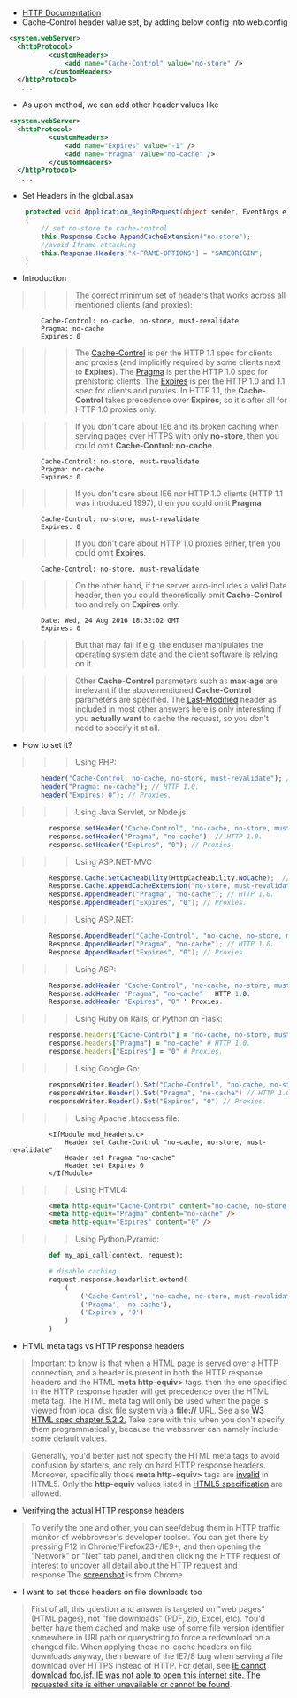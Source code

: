* [HTTP Documentation](https://developer.mozilla.org/en-US/docs/Web/HTTP)
* Cache-Control header value set, by adding below config into web.config
```xml
<system.webServer>
  <httpProtocol>
          <customHeaders>
              <add name="Cache-Control" value="no-store" />
          </customHeaders>
  </httpProtocol>
  ....
```
* As upon method, we can add other header values like
```xml
<system.webServer>
  <httpProtocol>
          <customHeaders>         
              <add name="Expires" value="-1" />
              <add name="Pragma" value="no-cache" />
          </customHeaders>
  </httpProtocol>
  ....

```
* Set Headers in the global.asax
```cs
    protected void Application_BeginRequest(object sender, EventArgs e)
    {
        // set no-store to cache-control
        this.Response.Cache.AppendCacheExtension("no-store");
        //avoid Iframe attacking
        this.Response.Headers["X-FRAME-OPTIONS"] = "SAMEORIGIN";
    }    
```
* Introduction
>>>The correct minimum set of headers that works across all mentioned clients (and proxies):
```th
        Cache-Control: no-cache, no-store, must-revalidate
        Pragma: no-cache
        Expires: 0
```
  
>>>The [Cache-Control](https://www.w3.org/Protocols/rfc2616/rfc2616-sec14.html#sec14.9) is per the HTTP 1.1 spec for clients and proxies (and implicitly required by some clients next to **Expires**). The [Pragma](http://www.w3.org/Protocols/rfc2616/rfc2616-sec14.html#sec14.32) is per the HTTP 1.0 spec for prehistoric clients. The [Expires](http://www.w3.org/Protocols/rfc2616/rfc2616-sec14.html#sec14.21) is per the HTTP 1.0 and 1.1 spec for clients and proxies. In HTTP 1.1, the **Cache-Control** takes precedence over **Expires**, so it's after all for HTTP 1.0 proxies only.

>>>If you don't care about IE6 and its broken caching when serving pages over HTTPS with only **no-store**, then you could omit **Cache-Control: no-cache**.
  ```th
          Cache-Control: no-store, must-revalidate
          Pragma: no-cache
          Expires: 0
  ```
>>>If you don't care about IE6 nor HTTP 1.0 clients (HTTP 1.1 was introduced 1997), then you could omit  **Pragma**
```th
        Cache-Control: no-store, must-revalidate
        Expires: 0
```
>>>If you don't care about HTTP 1.0 proxies either, then you could omit **Expires**.
```th
        Cache-Control: no-store, must-revalidate
```
>>>On the other hand, if the server auto-includes a valid Date header, then you could theoretically omit **Cache-Control** too and rely on **Expires** only.
```th
        Date: Wed, 24 Aug 2016 18:32:02 GMT
        Expires: 0
```
>>>But that may fail if e.g. the enduser manipulates the operating system date and the client software is relying on it.

>>>Other **Cache-Control** parameters such as **max-age** are irrelevant if the abovementioned **Cache-Control** parameters are specified. The [Last-Modified](http://www.w3.org/Protocols/rfc2616/rfc2616-sec14.html#sec14.29) header as included in most other answers here is only interesting if you **actually want** to cache the request, so you don't need to specify it at all.

* How to set it?
>>>Using PHP:
  ```php
          header("Cache-Control: no-cache, no-store, must-revalidate"); // HTTP 1.1.
          header("Pragma: no-cache"); // HTTP 1.0.
          header("Expires: 0"); // Proxies.
  ```
>>>Using Java Servlet, or Node.js:
```js
          response.setHeader("Cache-Control", "no-cache, no-store, must-revalidate"); // HTTP 1.1.
          response.setHeader("Pragma", "no-cache"); // HTTP 1.0.
          response.setHeader("Expires", "0"); // Proxies.
```
>>>Using ASP.NET-MVC
```cs
          Response.Cache.SetCacheability(HttpCacheability.NoCache);  // HTTP 1.1.
          Response.Cache.AppendCacheExtension("no-store, must-revalidate");
          Response.AppendHeader("Pragma", "no-cache"); // HTTP 1.0.
          Response.AppendHeader("Expires", "0"); // Proxies.
```
>>>Using ASP.NET:
```cs
          Response.AppendHeader("Cache-Control", "no-cache, no-store, must-revalidate"); // HTTP 1.1.
          Response.AppendHeader("Pragma", "no-cache"); // HTTP 1.0.
          Response.AppendHeader("Expires", "0"); // Proxies.
```
>>>Using ASP:
```cs
          Response.addHeader "Cache-Control", "no-cache, no-store, must-revalidate" ' HTTP 1.1.
          Response.addHeader "Pragma", "no-cache" ' HTTP 1.0.
          Response.addHeader "Expires", "0" ' Proxies.
```
>>>Using Ruby on Rails, or Python on Flask:
```ruby
          response.headers["Cache-Control"] = "no-cache, no-store, must-revalidate" # HTTP 1.1.
          response.headers["Pragma"] = "no-cache" # HTTP 1.0.
          response.headers["Expires"] = "0" # Proxies.
```
>>>Using Google Go:
```cs
          responseWriter.Header().Set("Cache-Control", "no-cache, no-store, must-revalidate") // HTTP 1.1.
          responseWriter.Header().Set("Pragma", "no-cache") // HTTP 1.0.
          responseWriter.Header().Set("Expires", "0") // Proxies.
```
>>>Using Apache .htaccess file:
```htaccess
          <IfModule mod_headers.c>
              Header set Cache-Control "no-cache, no-store, must-revalidate"
              Header set Pragma "no-cache"
              Header set Expires 0
          </IfModule>
```
>>>Using HTML4:
```html
          <meta http-equiv="Cache-Control" content="no-cache, no-store, must-revalidate" />
          <meta http-equiv="Pragma" content="no-cache" />
          <meta http-equiv="Expires" content="0" />
```
>>>Using Python/Pyramid:
```Python
          def my_api_call(context, request):

          # disable caching
          request.response.headerlist.extend(
              (
                  ('Cache-Control', 'no-cache, no-store, must-revalidate'),
                  ('Pragma', 'no-cache'),
                  ('Expires', '0')
              )
          )
```
* HTML meta tags vs HTTP response headers
>Important to know is that when a HTML page is served over a HTTP connection, and a header is present in both the HTTP response headers and the HTML **meta http-equiv>** tags, then the one specified in the HTTP response header will get precedence over the HTML meta tag. The HTML meta tag will only be used when the page is viewed from local disk file system via a **file://** URL. See also [W3 HTML spec chapter 5.2.2.](http://www.w3.org/TR/html4/charset.html#h-5.2.2) Take care with this when you don't specify them programmatically, because the webserver can namely include some default values.

>Generally, you'd better just not specify the HTML meta tags to avoid confusion by starters, and rely on hard HTTP response headers. Moreover, specifically those **meta http-equiv>** tags are [invalid](http://validator.w3.org/) in HTML5. Only the **http-equiv** values listed in [HTML5 specification](http://dev.w3.org/html5/spec-preview/the-meta-element.html#attr-meta-http-equiv) are allowed.
* Verifying the actual HTTP response headers
>To verify the one and other, you can see/debug them in HTTP traffic monitor of webbrowser's developer toolset. You can get there by pressing F12 in Chrome/Firefox23+/IE9+, and then opening the "Network" or "Net" tab panel, and then clicking the HTTP request of interest to uncover all detail about the HTTP request and response.The [screenshot](https://i.stack.imgur.com/fSnXH.png) is from Chrome
* I want to set those headers on file downloads too
>First of all, this question and answer is targeted on "web pages" (HTML pages), not "file downloads" (PDF, zip, Excel, etc). You'd better have them cached and make use of some file version identifier somewhere in URI path or querystring to force a redownload on a changed file. When applying those no-cache headers on file downloads anyway, then beware of the IE7/8 bug when serving a file download over HTTPS instead of HTTP. For detail, see [IE cannot download foo.jsf. IE was not able to open this internet site. The requested site is either unavailable or cannot be found](https://stackoverflow.com/q/5034454).
